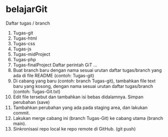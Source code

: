 # belajarGit
Daftar tugas / branch
1. Tugas-git
2. Tugas-html
3. Tugas-css
4. Tugas-js
5. Tugas-midProject
6. Tugas-php
7. Tugas-finalProject
Daftar perintah GiT
…
1. Buat branch baru dengan nama sesuai urutan daftar tugas/branch yang ada di file README (contoh: Tugas-git)
2. Di cabang yang baru (contoh: branch Tugas-git), tambahkan file text baru yang
kosong, dengan nama sesuai urutan daftar tugas/branch (contoh: Tugas-Git.txt)
3. Edit file tersebut dan tambahkan isi bebas didalamnya. Simpan perubahan (save)
4. Tambahkan perubahan yang ada pada staging area, dan lakukan commit.
5. Lakukan merge cabang ini (branch Tugas-Git) ke cabang utama (branch main).
6. Sinkronisasi repo local ke repo remote di GitHub. (git push)